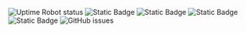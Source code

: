 ![Uptime Robot status](https://img.shields.io/uptimerobot/status/m795276181-ea44caeb6a6db48fdc262ac6?label=website) ![Static Badge](https://img.shields.io/badge/blacklists-58-000000) ![Static Badge](https://img.shields.io/badge/blacklisted-2997113-cc0000) ![Static Badge](https://img.shields.io/badge/whitelisted-2252-00CC00) ![Static Badge](https://img.shields.io/badge/streaming_blacklist-28097-000000) ![GitHub issues](https://img.shields.io/github/issues/fabriziosalmi/blacklists)
